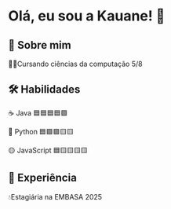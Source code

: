 
# Olá, eu sou a Kauane! 👋


## 🚀 Sobre mim




👩‍💻Cursando ciências da computação 5/8






## 🛠 Habilidades
☕ Java 🟦🟦🟦🟦🟩

🐍 Python 🟦🟩🟩🟨🟨

🟡 JavaScript 🟦🟨🟨🟨🟨

## 💼 Experiência
💧Estagiária na EMBASA 2025


